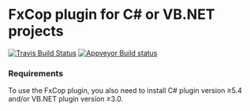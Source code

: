 # FxCop plugin for C# or VB.NET projects

[![Travis Build Status](https://travis-ci.org/SonarQubeCommunity/sonar-fxcop.svg?branch=master)](https://travis-ci.org/SonarQubeCommunity/sonar-fxcop)
[![Appveyor Build status](https://ci.appveyor.com/api/projects/status/l9jabulilbi3siqy/branch/master?svg=true)](https://ci.appveyor.com/project/SonarSource/sonar-fxcop/branch/master)

### Requirements

To use the FxCop plugin, you also need to install C# plugin version &ge;5.4 and/or VB.NET plugin version &ge;3.0.
